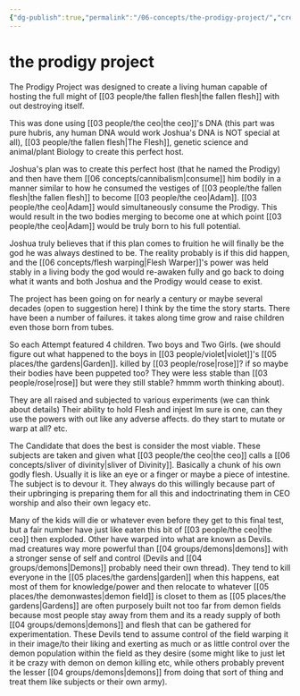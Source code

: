 ```yaml
---
{"dg-publish":true,"permalink":"/06-concepts/the-prodigy-project/","created":"2025-02-21T14:10:51.537-06:00","updated":"2024-12-27T11:32:14.627-06:00"}
---
```


# the prodigy project

The Prodigy Project was designed to create a living human capable of hosting the full might of [[03 people/the fallen flesh\|the fallen flesh]] with out destroying itself. 

This was done using [[03 people/the ceo\|the ceo]]'s DNA (this part was pure hubris, any human DNA would work Joshua's DNA is NOT special at all), [[03 people/the fallen flesh\|The Flesh]], genetic science and animal/plant Biology to create  this perfect host.  

Joshua's plan was to create this perfect host (that he named the Prodigy) and then have them [[06 concepts/cannibalism\|consume]] him bodily in a manner similar to how he consumed the vestiges of [[03 people/the fallen flesh\|the fallen flesh]] to become [[03 people/the ceo\|Adam]]. [[03 people/the ceo\|Adam]] would simultaneously consume the Prodigy.  This would result in the two bodies merging to become one at which point [[03 people/the ceo\|Adam]] would be truly born to his full potential.  

Joshua truly believes that if this plan comes to fruition he will finally be the god he was always destined to be.   The reality probably is if this did happen, and the [[06 concepts/flesh warping\|Flesh Warper]]'s  power was held stably in a living body the god would re-awaken fully and go back to doing what it wants and both Joshua and the Prodigy would cease to exist.

The project has been going on for nearly a century or maybe several decades (open to suggestion here) I think by the time the story starts.  There have been a number of failures.  it takes along time grow and raise children even those born from tubes. 

 So each Attempt featured 4 children.  Two boys and Two Girls.  (we should figure out what happened to the boys in [[03 people/violet\|violet]]'s [[05 places/the gardens\|Garden]].  killed by [[03 people/rose\|rose]]?  if so maybe their bodies have been puppeted too?  They were less stable than [[03 people/rose\|rose]] but were they still stable? hmmm worth thinking about).  

They are all raised and subjected to various experiments (we can think about details)  Their ability to hold Flesh and injest Im sure is one,  can they use the powers with out like any adverse affects.  do they start to mutate or warp at all?  etc. 

The Candidate that does the best is consider the most viable.  These subjects are taken and given what [[03 people/the ceo\|the ceo]] calls a [[06 concepts/sliver of divinity\|sliver of Divinity]].  Basically a chunk of his own godly flesh.  Usually it is like an eye or a finger or maybe a piece of intestine.  The subject is to devour it.  They always do this willingly because part of their upbringing is preparing them for all this and indoctrinating them in CEO worship and also their own legacy etc.

Many of the kids will die or whatever even before they get to this final test, but a fair number have just like eaten this bit of [[03 people/the ceo\|the ceo]] then exploded.  Other have warped into what are known as Devils.  mad creatures way more powerful than [[04 groups/demons\|demons]] with a stronger sense of self and control (Devils and [[04 groups/demons\|Demons]] probably need their own thread).  They tend to kill everyone in the [[05 places/the gardens\|garden]] when this happens, eat most of them for knowledge/power and then relocate to whatever [[05 places/the demonwastes\|demon field]] is closet to them as [[05 places/the gardens\|Gardens]] are often purposely built not too far from demon fields because most people stay away from them and its a ready supply of both [[04 groups/demons\|demons]] and flesh that can be gathered for experimentation. These Devils tend to assume control of the field warping it in their image/to their liking and exerting as much or as little control over the demon population within the field as they desire (some might like to just let it be crazy with demon on demon killing etc, while others probably prevent the lesser [[04 groups/demons\|demons]] from doing that sort of thing and treat them like subjects or their own army).